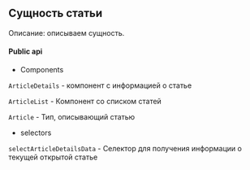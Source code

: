 ## Сущность статьи

Описание:
описываем сущность.

#### Public api

- Components

`ArticleDetails` - компонент с информацией о статье

`ArticleList` - Компонент со списком статей

`Article` - Тип, описывающий статью

- selectors

`selectArticleDetailsData` - Селектор для получения информации о текущей открытой статье

